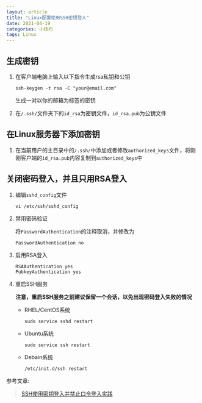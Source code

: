 ```yaml
---
layout: article
title: "Linux配置使用SSH密钥登入"
date: 2021-04-19
categories: 小技巧
tags: Linux
---
```


## 生成密钥

1. 在客户端电脑上输入以下指令生成rsa私钥和公钥

   `ssh-keygen -t rsa -C "your@email.com"`

   生成一对以你的邮箱为标签的密钥

2. 在`/.ssh/`文件夹下的`id_rsa`为密钥文件，`id_rsa.pub`为公钥文件

## 在Linux服务器下添加密钥

1. 在当前用户的主目录中的`/.ssh/`中添加或者修改`authorized_keys`文件，将刚刚客户端的`id_rsa.pub`内容复制到`authorized_keys`中

## 关闭密码登入，并且只用RSA登入

1. 编辑`sshd_config`文件

   `vi /etc/ssh/sshd_config`

2. 禁用密码验证

   将`PasswordAuthentication`的注释取消，并修改为

   `PasswordAuthentication no`

3. 启用RSA登入

   ```shell
   RSAAuthentication yes
   PubkeyAuthentication yes
   ```

4. 重启SSH服务

   ​    **注意，重启SSH服务之前建议保留一个会话，以免出现密码登入失败的情况**

   * RHEL/CentOS系统

     `sudo service sshd restart`

   * Ubuntu系统

     `sudo service ssh restart`

   * Debain系统

     `/etc/init.d/ssh restart`

参考文章:

> [SSH使用密钥登入并禁止口令登入实践](https://www.linuxidc.com/Linux/2015-07/119608.htm)
